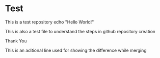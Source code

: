 # Test
This is a test repository
edho "Hello World!"

This is also a test file to understand the steps in github repository creation

Thank You

This is an aditional line used for showing the difference while merging
